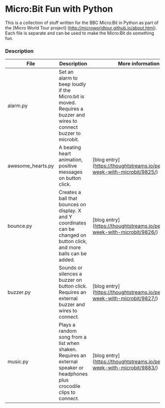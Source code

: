 # Micro:Bit Fun with Python

This is a collection of stuff written for the BBC Micro:Bit in Python as part of the [Micro World Tour project] (http://microworldtour.github.io/about.html). 
Each file is separate and can be used to make the Micro:Bit do something fun.

### Description

File              | Description | More information
------------------| ------------------------------------------------------------------------|----------------------|
alarm.py | Set an alarm to beep loudly if the Micro:bit is moved. Requires a buzzer and wires to connect buzzer to microbit.|   |
awesome_hearts.py | A beating heart animation, positive messages on button click.           |[blog entry] (https://thoughtstreams.io/peconia/my-week-with-microbit/9825/) |
bounce.py         | Creates a ball that bounces on display. X and Y coordinates can be changed on button click, and more balls can be added. |[blog entry] (https://thoughtstreams.io/peconia/my-week-with-microbit/9826/) |
buzzer.py         | Sounds or silences a buzzer on button click. Requires an external buzzer and wires to connect.|[blog entry] (https://thoughtstreams.io/peconia/my-week-with-microbit/9827/) |
music.py         | Plays a random song from a list when shaken. Requires an external speaker or headphones plus crocodile clips to connect.|[blog entry] (https://thoughtstreams.io/peconia/my-week-with-microbit/9883/) |
